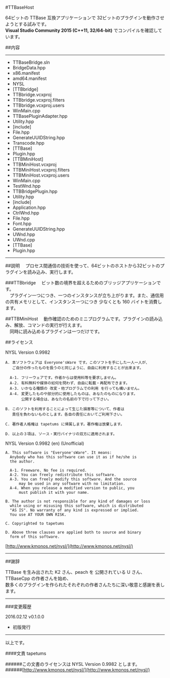 #TTBaseHost

64ビットの TTBase 互換アプリケーションで 32ビットのプラグインを動作させようとする試みです。  
**Visual Studio Community 2015 (C++11, 32/64-bit)** でコンパイルを確認しています。

##内容

---

- TTBaseBridge.sln
- BridgeData.hpp
- x86.manifest
- amd64.manifest
- NYSL
- [TTBbridge]
 - TTBbridge.vcxproj
 - TTBbridge.vcxproj.filters
 - TTBbridge.vcxproj.users
 - WinMain.cpp
 - TTBasePluginAdapter.hpp
 - Utility.hpp
 - [include]
  - File.hpp
  - GenerateUUIDString.hpp
  - Transcode.hpp
 - [TTBase]
  - Plugin.hpp
- [TTBMiniHost]
 - TTBMiniHost.vcxproj
 - TTBMiniHost.vcxproj.filters
 - TTBMiniHost.vcxproj.users
 - WinMain.cpp
 - TestWnd.hpp
 - TTBBridgePlugin.hpp
 - Utility.hpp
 - [include]
  - Application.hpp
  - CtrlWnd.hpp
  - File.hpp
  - Font.hpp
  - GenerateUUIDString.hpp
  - UWnd.hpp
  - UWnd.cpp
 - [TTBase]
  - Plugin.hpp

---

##説明
　プロセス間通信の技術を使って、64ビットのホストから32ビットのプラグインを読み込み、実行します。  

###TTBbridge
　ビット数の境界を超えるためのブリッジアプリケーションです。  
　プラグイン一つにつき、一つのインスタンスが立ち上がります。また、通信用の共有メモリとして、インスタンス一つにつき 少なくとも 160 バイトを消費します。  

##TTBMiniHost
　動作確認のためのミニプログラムです。プラグインの読み込み、解放、コマンドの実行が行えます。  
　同時に読み込めるプラグインは一つだけです。

##ライセンス

NYSL Version 0.9982
```
A. 本ソフトウェアは Everyone'sWare です。このソフトを手にした一人一人が、
   ご自分の作ったものを扱うのと同じように、自由に利用することが出来ます。

  A-1. フリーウェアです。作者からは使用料等を要求しません。
  A-2. 有料無料や媒体の如何を問わず、自由に転載・再配布できます。
  A-3. いかなる種類の 改変・他プログラムでの利用 を行っても構いません。
  A-4. 変更したものや部分的に使用したものは、あなたのものになります。
       公開する場合は、あなたの名前の下で行って下さい。

B. このソフトを利用することによって生じた損害等について、作者は
   責任を負わないものとします。各自の責任においてご利用下さい。

C. 著作者人格権は tapetums に帰属します。著作権は放棄します。

D. 以上の３項は、ソース・実行バイナリの双方に適用されます。
```

NYSL Version 0.9982 (en) (Unofficial)
```
A. This software is "Everyone'sWare". It means:
  Anybody who has this software can use it as if he/she is
  the author.

  A-1. Freeware. No fee is required.
  A-2. You can freely redistribute this software.
  A-3. You can freely modify this software. And the source
      may be used in any software with no limitation.
  A-4. When you release a modified version to public, you
      must publish it with your name.

B. The author is not responsible for any kind of damages or loss
  while using or misusing this software, which is distributed
  "AS IS". No warranty of any kind is expressed or implied.
  You use AT YOUR OWN RISK.

C. Copyrighted to tapetums

D. Above three clauses are applied both to source and binary
  form of this software.
```

[http://www.kmonos.net/nysl/](http://www.kmonos.net/nysl/)

---

##謝辞

TTBase を生み出された K2 さん、peach を 公開されている U さん、TTBaseCpp の作者さんを始め、  
数多くのプラグインを作られたそれぞれの作者さんたちに深い敬意と感謝を表します。

---

###変更履歴

2016.02.12  v0.1.0.0
- 初版発行

---

以上です。

####文責
tapetums

######この文書のライセンスは NYSL Version 0.9982 とします。  
######[http://www.kmonos.net/nysl/](http://www.kmonos.net/nysl/)
